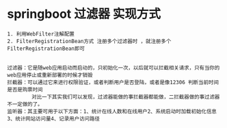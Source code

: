 # springboot 过滤器 实现方式
    1. 利用WebFilter注解配置
    2. FilterRegistrationBean方式 注册多个过滤器时 ，就注册多个FilterRegistrationBean即可
    
    
    过滤器：它是随web应用启动而启动的，只初始化一次，以后就可以拦截相关请求，只有当你的web应用停止或重新部署的时候才销毁
    拦截器：可以通过它来进行权限验证，或者判断用户是否登陆，或者是像12306 判断当前时间是否是购票时间
            对比一下其实我们可以发现，过滤器能做的事拦截器都能做，二拦截器做的事过滤器不一定做的了。
    监听器：其主要可用于以下方面：1、统计在线人数和在线用户2、系统启动时加载初始化信息3、统计网站访问量4、记录用户访问路径